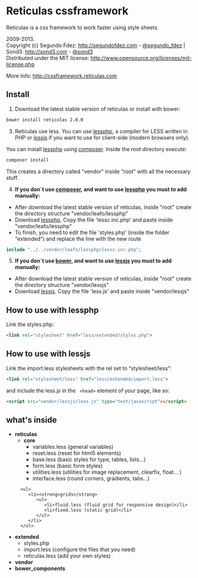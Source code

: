 Reticulas cssframework
===================

Reticulas is a css framework to work faster using style sheets.

2009-2013.<br>
Copyright (c) Segundo Fdez: http://segundofdez.com - [@segundo_fdez](https://twitter.com/segundo_fdez) | Sond3: http://sond3.com - [@sond3](https://twitter.com/sond3)<br>
Distributed under the MIT license: http://www.opensource.org/licenses/mit-license.php

More Info: http://cssframework.reticulas.com


Install
-------
1.  Download the latest stable version of reticulas or install with bower:
   ```bash
   bower install reticulas 2.0.0
   ```

3.  Reticulas use less. You can use [lessphp][0], a compiler for LESS written in PHP or [lessjs][2] if you want to use for client-side (modern browsers only).

   You can install [lessphp][0] using [composer][1]. Inside the root directory execute:
   ```bash
   composer install
   ```
   This creates a directory called "vendor" inside "root" with all the necessary stuff.


4.  **If you don´t use [composer][1], and want to use [lessphp][0] you must to add manually:**
   * After download the latest stable version of reticulas, inside "root" create the directory structure "vendor/leafo/lessphp"
   * Download [lessphp][0]. Copy the file 'lessc.inc.php' and paste inside "vendor/leafo/lessphp"
   * To finish, you need to edit the file 'styles.php' (inside the folder "extended") and replace the line with the new route

   ```php
   include "../../vendor/leafo/lessphp/lessc.inc.php";
   ```
5.  **If you don´t use [bower][3], and want to use [lessjs][2] you must to add manually:**
   * After download the latest stable version of reticulas, inside "root" create the directory structure "vendor/lessjs"
   * Download [lessjs][2]. Copy the file 'less.js' and paste inside "vendor/lessjs"

How to use with lessphp
-----------------------
Link the styles.php:
```HTML
<link rel="stylesheet" href="less/extended/styles.php">
```
How to use with lessjs
----------------------
Link the import.less stylesheets with the rel set to “stylesheet/less”:

```HTML
<link rel="stylesheet/less" href="less/extended/import.less">
```
and include the less.js in the ```  <head> ``` element of your page, like so:

```HTML
<script src="vendor/lessjs/less.js" type="text/javascript"></script>
```

what's inside
----------

<ul>
   <li><strong>reticulas</strong>
      <ul>
         <li><strong>core</strong>
            <ul>
               <li>variables.less (general variables)</li>
               <li>reset.less (reset for html5 elements)</li>
               <li>base.less (basic styles for type, tables, lists...)</li>
               <li>form.less (basic form styles)</li>
               <li>utilities.less (utilities for image replacement, clearfix, float... )</li>
               <li>interface.less (round corners, gradients, tabs...)</li>
            </ul>
         </li>
      </ul>
      
      <ul>
         <li><strong>grids</strong>
            <ul>
               <li>fluid.less (fluid grid for responsive design)</li>
               <li>fixed.less (static grid)</li>
            </ul>
         </li>
      </ul>
   </li>
   <li><strong>extended</strong>
      <ul>
         <li>styles.php</li>
         <li>import.less (configure the files that you need)</li>
         <li>reticulas.less (add your own styles)</li>
      </ul>
   </li>
   <li><strong>vendor</strong></li>
   <li><strong>bower_components

   </strong></li>
</ul>


[0]:http://leafo.net/lessphp/
[1]:http://getcomposer.org/
[2]:http://lesscss.org/
[3]:http://bower.io/

